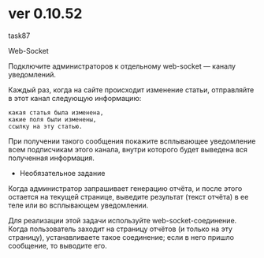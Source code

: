 # ver 0.10.52
task87

Web-Socket

Подключите администраторов к отдельному web-socket — каналу уведомлений.

Каждый раз, когда на сайте происходит изменение статьи, отправляйте в этот канал следующую информацию:

    какая статья была изменена,
    какие поля были изменены,
    ссылку на эту статью.

При получении такого сообщения покажите всплывающее уведомление всем подписчикам этого канала, внутри которого будет выведена вся полученная информация.


* Необязательное задание

Когда администратор запрашивает генерацию отчёта, и после этого остается на текущей странице, выведите результат (текст отчёта) в ее теле или во всплывающем уведомлении.

Для реализации этой задачи используйте web-socket-соединение. Когда пользователь заходит на страницу отчётов (и только на эту страницу), устанавливаете такое соединение; если в него пришло сообщение, то выводите его.